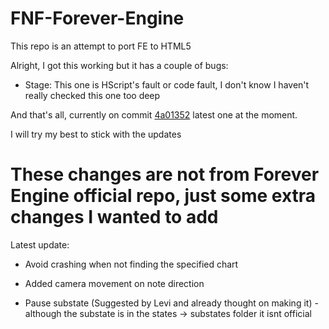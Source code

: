 # FNF-Forever-Engine

This repo is an attempt to port FE to HTML5

Alright, I got this working but it has a couple of bugs:

- Stage: This one is HScript's fault or code fault, I don't know I haven't really checked this one too deep

And that's all, currently on commit [4a01352](https://github.com/Yoshubs/FNF-Forever-Engine/commit/4a0135297e8f0c878f179aab49c60aefbc262257) latest one at the moment.

I will try my best to stick with the updates

# These changes are not from Forever Engine official repo, just some extra changes I wanted to add

Latest update:

- Avoid crashing when not finding the specified chart

- Added camera movement on note direction

- Pause substate (Suggested by Levi and already thought on making it) - although the substate is in the states -> substates folder it isnt official
